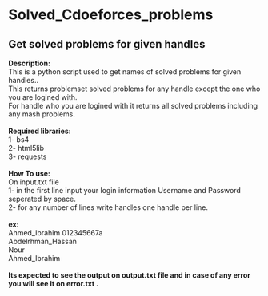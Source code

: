 # Solved_Cdoeforces_problems
 <h2>Get solved problems for given handles<br></h2>
<b>Description:<br></b>
This is a python script used to get names of solved problems for given handles..<br>
This returns problemset solved problems for any handle except the one who you are logined with.<br>
For handle who you are logined with it returns all solved problems including any mash problems.<br>
<br>
<b>Required libraries:<br></b>
1- bs4<br>
2- html5lib<br>
3- requests<br>
<br>
<b>How To use:<br></b>
On input.txt file<br>
1- in the first line input your login information Username and Password seperated by space.<br>
2- for any number of lines write handles one handle per line. <br>
<br>
<b>ex:<br></b>
Ahmed_Ibrahim 012345667a<br>
Abdelrhman_Hassan<br>
Nour<br>
Ahmed_Ibrahim<br>
<br>
<b>Its expected to see the output on output.txt file and in case of any error you will see it on error.txt .</b>
 
 
